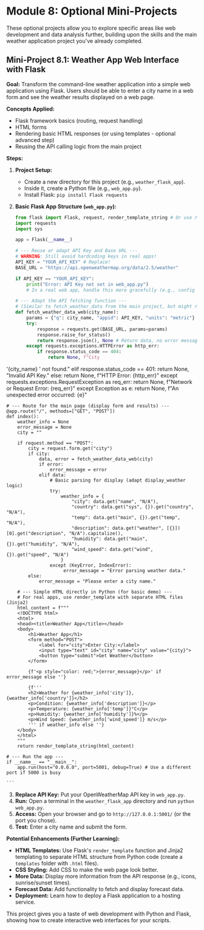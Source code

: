 # Module 8: Optional Mini-Projects

These optional projects allow you to explore specific areas like web development and data analysis further, building upon the skills and the main weather application project you've already completed.

## Mini-Project 8.1: Weather App Web Interface with Flask

**Goal:** Transform the command-line weather application into a simple web application using Flask. Users should be able to enter a city name in a web form and see the weather results displayed on a web page.

**Concepts Applied:**
*   Flask framework basics (routing, request handling)
*   HTML forms
*   Rendering basic HTML responses (or using templates - optional advanced step)
*   Reusing the API calling logic from the main project

**Steps:**

1.  **Project Setup:**
    *   Create a new directory for this project (e.g., `weather_flask_app`).
    *   Inside it, create a Python file (e.g., `web_app.py`).
    *   Install Flask: `pip install Flask requests`

2.  **Basic Flask App Structure (`web_app.py`):**
    ```python
    from flask import Flask, request, render_template_string # Or use render_template for separate HTML files
    import requests
    import sys

    app = Flask(__name__)

    # --- Reuse or adapt API Key and Base URL --- 
    # WARNING: Still avoid hardcoding keys in real apps!
    API_KEY = "YOUR_API_KEY" # Replace!
    BASE_URL = "https://api.openweathermap.org/data/2.5/weather"

    if API_KEY == "YOUR_API_KEY":
        print("Error: API Key not set in web_app.py")
        # In a real web app, handle this more gracefully (e.g., config error page)

    # --- Adapt the API fetching function --- 
    # (Similar to fetch_weather_data from the main project, but might return error messages differently)
    def fetch_weather_data_web(city_name):
        params = {"q": city_name, "appid": API_KEY, "units": "metric"}
        try:
            response = requests.get(BASE_URL, params=params)
            response.raise_for_status()
            return response.json(), None # Return data, no error message
        except requests.exceptions.HTTPError as http_err:
            if response.status_code == 404:
                return None, f"City '{city_name}' not found."
            elif response.status_code == 401:
                 return None, "Invalid API Key."
            else:
                 return None, f"HTTP Error: {http_err}"
        except requests.exceptions.RequestException as req_err:
            return None, f"Network or Request Error: {req_err}"
        except Exception as e:
             return None, f"An unexpected error occurred: {e}"

    # --- Route for the main page (display form and results) ---
    @app.route("/", methods=["GET", "POST"])
    def index():
        weather_info = None
        error_message = None
        city = ""

        if request.method == "POST":
            city = request.form.get("city")
            if city:
                data, error = fetch_weather_data_web(city)
                if error:
                    error_message = error
                elif data:
                    # Basic parsing for display (adapt display_weather logic)
                    try:
                        weather_info = {
                            "city": data.get("name", "N/A"),
                            "country": data.get("sys", {}).get("country", "N/A"),
                            "temp": data.get("main", {}).get("temp", "N/A"),
                            "description": data.get("weather", [{}])[0].get("description", "N/A").capitalize(),
                            "humidity": data.get("main", {}).get("humidity", "N/A"),
                            "wind_speed": data.get("wind", {}).get("speed", "N/A")
                        }
                    except (KeyError, IndexError):
                         error_message = "Error parsing weather data."
            else:
                error_message = "Please enter a city name."

        # --- Simple HTML directly in Python (for basic demo) ---
        # For real apps, use render_template with separate HTML files (Jinja2)
        html_content = f"""
        <!DOCTYPE html>
        <html>
        <head><title>Weather App</title></head>
        <body>
            <h1>Weather App</h1>
            <form method="POST">
                <label for="city">Enter City:</label>
                <input type="text" id="city" name="city" value="{city}">
                <button type="submit">Get Weather</button>
            </form>

            {f'<p style="color: red;">{error_message}</p>' if error_message else ''}

            {f'''
            <h2>Weather for {weather_info['city']}, {weather_info['country']}</h2>
            <p>Condition: {weather_info['description']}</p>
            <p>Temperature: {weather_info['temp']}°C</p>
            <p>Humidity: {weather_info['humidity']}%</p>
            <p>Wind Speed: {weather_info['wind_speed']} m/s</p>
            ''' if weather_info else ''}
        </body>
        </html>
        """
        return render_template_string(html_content)

    # --- Run the app ---
    if __name__ == "__main__":
        app.run(host="0.0.0.0", port=5001, debug=True) # Use a different port if 5000 is busy

    ```

3.  **Replace API Key:** Put your OpenWeatherMap API key in `web_app.py`.
4.  **Run:** Open a terminal in the `weather_flask_app` directory and run `python web_app.py`.
5.  **Access:** Open your browser and go to `http://127.0.0.1:5001/` (or the port you chose).
6.  **Test:** Enter a city name and submit the form.

**Potential Enhancements (Further Learning):**

*   **HTML Templates:** Use Flask's `render_template` function and Jinja2 templating to separate HTML structure from Python code (create a `templates` folder with `.html` files).
*   **CSS Styling:** Add CSS to make the web page look better.
*   **More Data:** Display more information from the API response (e.g., icons, sunrise/sunset times).
*   **Forecast Data:** Add functionality to fetch and display forecast data.
*   **Deployment:** Learn how to deploy a Flask application to a hosting service.

This project gives you a taste of web development with Python and Flask, showing how to create interactive web interfaces for your scripts.
